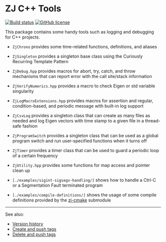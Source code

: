 # ZJ C++ Tools

<!-- https://docs.github.com/en/actions/monitoring-and-troubleshooting-workflows/adding-a-workflow-status-badge -->
[![Build status](https://github.com/zongyaojin/zj-base/actions/workflows/c-cpp.yml/badge.svg)](https://github.com/zongyaojin/zj-base/actions/workflows/c-cpp.yml)
[![GitHub license](https://img.shields.io/badge/license-Apache--2.0-blue.svg)](https://github.com/zongyaojin/zj-base/blob/main/LICENSE)

This package contains some handy tools such as logging and debugging for C++ projects.

- `ZjChrono` provides some time-related functions, definitions, and aliases
- `ZjSingleton` provides a singleton base class using the Curiously Recurring Template Pattern

- `ZjDebug.hpp` provides macros for abort, try, catch, and throw mechanisms that can report error with the call site/stack information
- `ZjVerifyNumerics.hpp` provides a macro to check Eigen or std variable singularity
- `ZjLogMacroExtensions.hpp` provides macros for assertion and regular, condition-based, and periodic message with built-in log support

- `ZjCsvLog` provides a singleton class that can create as many files as needed and log Eigen vectors with time stamp to a given file in a thread-safe fashion
- `ZjProgramSwitch` provides a singleton class that can be used as a global program switch and run user-specified functions when it turns off
- `ZjTimer` provides a timer class that can be used to guard a periodic loop of a certain frequency
- `ZjUtility.hpp` provides some functions for map access and pointer clean up

- `[./examples/sigint-sigsegv-handling/]` shows how to handle a Ctrl-C or a Segmentation Fault terminated program
- `[./examples/compile-definitions/]` shows the usage of some compile definitions provided by the [zj-cmake](https://github.com/zongyaojin/zj-cmake/tree/main) submodule

---

See also:

- [Version history](./version-history.md)
- [Create and push tags](https://stackoverflow.com/a/18223354)
- [Delete and push tags](https://stackoverflow.com/a/5480292)
